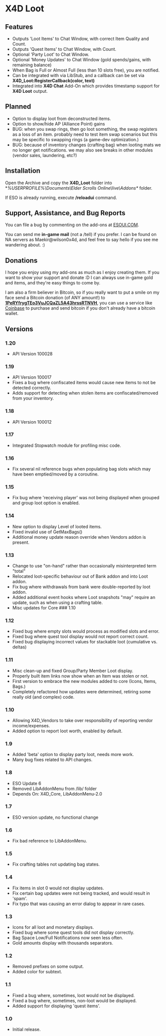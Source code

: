 # X4D **Loot**

## Features

- Outputs 'Loot Items' to Chat Window, with correct Item Quality and Count.
- Outputs 'Quest Items' to Chat Window, with Count.
- Optional 'Party Loot' to Chat Window.
- Optional 'Money Updates' to Chat Window (gold spends/gains, with remaining balance)
- When Bag is Full or Almost Full (less than 10 slots free), you are notified.
- Can be integrated with via LibStub, and a callback can be set via **X4D_Loot:RegisterCallback(color, text)**
- Integrated into **X4D Chat** Add-On which provides timestamp support for **X4D Loot** output.

## Planned

- Option to display loot from deconstructed items.
- Option to show/hide AP (Alliance Point) gains
- BUG: when you swap rings, then go loot something, the swap registers as a loss of an item. probably need to test item swap scenarios but this may be specific to swapping rings (a game-dev optimization.)
- BUG: because of inventory changes (crafting bag) when looting mats we no longer get notifications. we may also see breaks in other modules (vendor sales, laundering, etc?)

## Installation

Open the Archive and copy the **X4D_Loot** folder into **%USERPROFILE%\Documents\Elder Scrolls Online\live\Addons\** folder.

If ESO is already running, execute **/reloadui** command.


## Support, Assistance, and Bug Reports

You can file a bug by commenting on the add-ons at <a href="http://www.esoui.com/downloads/author-4678.html">ESOUI.COM</a>.

You can send me **in-game mail** (not a /tell) if you prefer. I can be found on NA 
servers as Maekir@wilson0x4d, and feel free to say hello if you see me wandering 
about. :)


## Donations

I hope you enjoy using my add-ons as much as I enjoy creating them. If you want to show 
your support and donate :D I can always use in-game gold and items, and they're easy 
things to come by.

I am also a firm believer in Bitcoin, so if you really want to put a smile on my face 
send a Bitcoin donation (of ANY amount!) to <b><a href="bitcoin:1PeRYfrygTEo3VuJCQaZL5A43hrssRTNVH">1PeRYfrygTEo3VuJCQaZL5A43hrssRTNVH</a></b>,
you can use a service like <a href="https://www.coinbase.com">Coinbase</a> to purchase 
and send bitcoin if you don't already have a bitcoin wallet.


## Versions

### 1.20

- API Version 100028

### 1.19

- API Version 100017
- Fixes a bug where confiscated items would cause new items to not be detected correctly.
- Adds support for detecting when stolen items are confiscated/removed from your inventory.

### 1.18

- API Version 100012

### 1.17

- Integrated Stopwatch module for profiling misc code.

### 1.16

- Fix several nil reference bugs when populating bag slots which may have been emptied/moved by a coroutine.

### 1.15

- Fix bug where 'receiving player' was not being displayed when grouped and group loot option is enabled.

### 1.14

- New option to display Level of looted items.
- Fixed invalid use of GetMaxBags()
- Additional money update reason override when Vendors addon is present.

### 1.13

- Change to use "on-hand" rather than occasionally misinterpreted term "total"
- Relocated loot-specific behaviour out of Bank addon and into Loot addon.
- Fix bug where withdrawals from bank were double-reported by loot addon.
- Added additional event hooks where Loot snapshots "may" require an update, such as when using a crafting table.
- Misc updates for Core ### 1.10

### 1.12

- Fixed bug where empty slots would process as modified slots and error.
- Fixed bug where quest tool display would not report correct count.
- Fixed bug displaying incorrect values for stackable loot (cumulative vs. deltas)

### 1.11

- Misc clean-up and fixed Group/Party Member Loot display.
- Properly built item links now show when an Item was stolen or not.
- First version to embrace the new modules added to core (Icons, Items, Bags.)
- Completely refactored how updates were determined, retiring some really old (and complex) code.

### 1.10

- Allowing X4D_Vendors to take over responsibility of reporting vendor income/expenses.
- Added option to report loot worth, enabled by default.

### 1.9

- Added 'beta' option to display party loot, needs more work.
- Many bug fixes related to API changes.

### 1.8

- ESO Update 6
- Removed LibAddonMenu from /lib/ folder
- Depends On: X4D_Core, LibAddonMenu-2.0

### 1.7

- ESO version update, no functional change

### 1.6

- Fix bad reference to LibAddonMenu.

### 1.5

- Fix crafting tables not updating bag states.

### 1.4

- Fix items in slot 0 would not display updates.
- Fix certain bag updates were not being tracked, and would result in 'spam'.
- Fix typo that was causing an error dialog to appear in rare cases.

### 1.3

- Icons for all loot and monetary displays.
- Fixed bug where some quest tools did not display correctly.
- Bag Space Low/Full Notifications now seen less often.
- Gold amounts display with thousands separators.

### 1.2

- Removed prefixes on some output.
- Added color for subtext.

### 1.1

- Fixed a bug where, sometimes, loot would not be displayed.
- Fixed a bug where, sometimes, non-loot would be displayed.
- Added support for displaying 'quest items'.

### 1.0

- Initial release.
